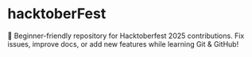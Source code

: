 # hacktoberFest
🎃 Beginner-friendly repository for Hacktoberfest 2025 contributions. Fix issues, improve docs, or add new features while learning Git &amp; GitHub!
